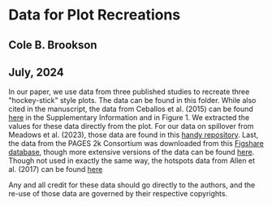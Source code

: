 # Data for Plot Recreations 
## Cole B. Brookson
## July, 2024

In our paper, we use data from three published studies to recreate three "hockey-stick" style plots. The data can be found in this folder. While also cited in the manuscript, the data from Ceballos et al. (2015) can be found [here](https://www.science.org/doi/10.1126/sciadv.1400253) in the Supplementary Information and in Figure 1. We extracted the values for these data directly from the plot. For our data on spillover from Meadows et al. (2023), those data are found in this [handy repository](https://github.com/concentricbyginkgo/zoonotic_spillover_trend). Last, the data from the PAGES 2k Consortium was downloaded from this [Figshare database](https://figshare.com/articles/dataset/Reconstruction_ensemble_median_and_95_range/8143094), though more extensive versions of the data can be found [here](https://www.ncei.noaa.gov/access/paleo-search/study/21171). Though not used in exactly the same way, the hotspots data from Allen et al. (2017) can be found [here](https://www.nature.com/articles/s41467-017-00923-8)

Any and all credit for these data should go directly to the authors, and the re-use of those data are governed by their respective copyrights. 
